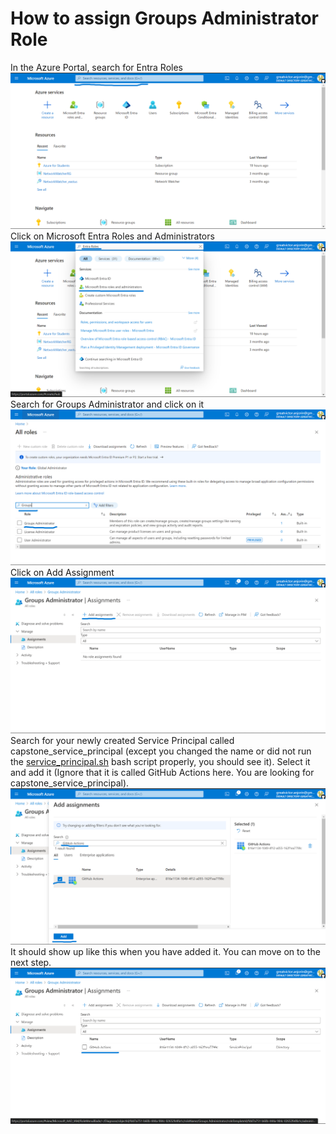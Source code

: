 # How to assign Groups Administrator Role

In the Azure Portal, search for Entra Roles
![Entra Role Search 1](png_files/search_entra_role1.png)
Click on Microsoft Entra Roles and Administrators
![Entra Role Search 2](png_files/search_entra_role2.png)
Search for Groups Administrator and click on it
![Group Admin Role Search](png_files/find_group_admin_role.png)
Click on Add Assignment
![Add Assignment 1](png_files/add_assignment1.png)
Search for your newly created Service Principal called capstone_service_principal (except you changed the name or did not run the [service_principal.sh](../service_principal.sh) bash script properly, you should see it). Select it and add it (Ignore that it is called GitHub Actions here. You are looking for capstone_service_principal).
![Entra Role Search 1](png_files/add_assignment2.png)
It should show up like this when you have added it. You can move on to the next step.
![Entra Role Search 1](png_files/add_assignment3.png)
